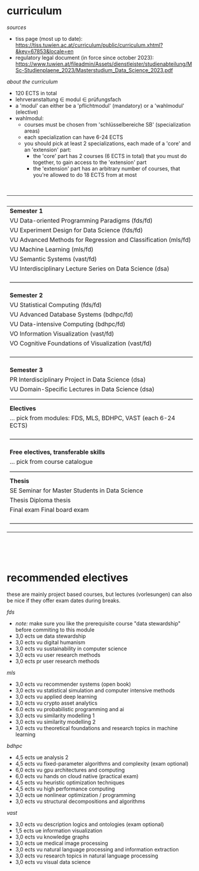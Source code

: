 # curriculum

_sources_

- tiss page (most up to date): https://tiss.tuwien.ac.at/curriculum/public/curriculum.xhtml?&key=67853&locale=en
- regulatory legal document (in force since october 2023): https://www.tuwien.at/fileadmin/Assets/dienstleister/studienabteilung/MSc-Studienplaene_2023/Masterstudium_Data_Science_2023.pdf

_about the curriculum_

- 120 ECTS in total
- lehrveranstaltung $\in$ modul $\in$ prüfungsfach
- a 'modul' can either be a 'pflichtmodul' (mandatory) or a 'wahlmodul' (elective)
- wahlmodul:
     - courses must be chosen from 'schlüsselbereiche SB' (specialization areas)
     - each specialization can have 6-24 ECTS
     - you should pick at least 2 specializations, each made of a 'core' and an 'extension' part:
	     - the 'core' part has 2 courses (6 ECTS in total) that you must do together, to gain access to the 'extension' part
	     - the 'extension' part has an arbitrary number of courses, that you're allowed to do 18 ECTS from at most

<br>

|                                                                       | ECTS   |
| :-------------------------------------------------------------------- | :----- |
| **Semester 1**                                                        |        |
| VU Data-oriented Programming Paradigms (fds/fd)                       | 3.0    |
| VU Experiment Design for Data Science (fds/fd)                        | 3.0    |
| VU Advanced Methods for Regression and Classification (mls/fd)        | 4.5    |
| VU Machine Learning (mls/fd)                                          | 4.5    |
| VU Semantic Systems (vast/fd)                                         | 3.0    |
| VU Interdisciplinary Lecture Series on Data Science (dsa)             | 1.0    |
| ––––––––––––––––––––––––––––––––––––––––––––––––––––––––––––––        | Σ 19.0 |
| **Semester 2**                                                        |        |
| VU Statistical Computing (fds/fd)                                     | 3.0    |
| VU Advanced Database Systems (bdhpc/fd)                               | 6.0    |
| VU Data-intensive Computing (bdhpc/fd)                                | 3.0    |
| VO Information Visualization (vast/fd)                                | 3.0    |
| VO Cognitive Foundations of Visualization (vast/fd)                   | 3.0    |
| ––––––––––––––––––––––––––––––––––––––––––––––––––––––––––––––        | Σ 18.0 |
| **Semester 3**                                                        |        |
| PR Interdisciplinary Project in Data Science (dsa)                    | 5.0    |
| VU Domain-Specific Lectures in Data Science (dsa)                     | 3.0    |
| ––––––––––––––––––––––––––––––––––––––––––––––––––––––––––––––        | Σ 8.0  |
| **Electives**                                                         |        |
| … pick from modules: FDS, MLS, BDHPC, VAST (each 6-24 ECTS)           | 36.0   |
| ––––––––––––––––––––––––––––––––––––––––––––––––––––––––––––––        | Σ 36.0 |
| **Free electives, transferable skills**                               |        |
| … pick from course catalogue                                          | 9.0    |
| ––––––––––––––––––––––––––––––––––––––––––––––––––––––––––––––        | Σ 9.0  |
| **Thesis**                                                            |        |
| SE Seminar for Master Students in Data Science                        | 1.5    |
| Thesis Diploma thesis                                                 | 27.0   |
| Final exam Final board exam                                           | 1.5    |
| ––––––––––––––––––––––––––––––––––––––––––––––––––––––––––––––        | Σ 30.0 |

<br><br><br>

# recommended electives

these are mainly project based courses, but lectures (vorlesungen) can also be nice if they offer exam dates during breaks.

_fds_

- _note:_ make sure you like the prerequisite course "data stewardship" before commiting to this module
- 3,0 ects ue data stewardship
- 3,0 ects vu digital humanism
- 3,0 ects vu sustainability in computer science
- 3,0 ects vu user research methods
- 3,0 ects pr user research methods

_mls_

- 3,0 ects vu recommender systems (open book)
- 3,0 ects vu statistical simulation and computer intensive methods
- 3,0 ects vu applied deep learning
- 3,0 ects vu crypto asset analytics
- 6.0 ects vu probabilistic programming and ai
- 3,0 ects vu similarity modelling 1
- 3,0 ects vu similarity modelling 2
- 3,0 ects vu theoretical foundations and research topics in machine learning

_bdhpc_

- 4,5 ects ue analysis 2
- 4,5 ects vu fixed-parameter algorithms and complexity (exam optional)
- 6,0 ects vu gpu architectures and computing
- 6,0 ects vu hands on cloud native (practical exam)
- 4,5 ects vu heuristic optimization techniques
- 4,5 ects vu high performance computing
- 3,0 ects ue nonlinear optimization / programming
- 3,0 ects vu structural decompositions and algorithms

_vast_

- 3,0 ects vu description logics and ontologies (exam optional)
- 1,5 ects ue information visualization
- 3,0 ects vu knowledge graphs
- 3,0 ects ue medical image processing 
- 3,0 ects vu natural language processing and information extraction
- 3,0 ects vu research topics in natural language processing
- 3,0 ects vu visual data science

